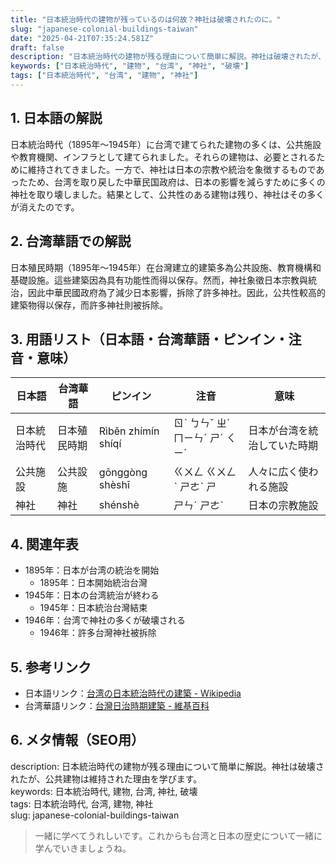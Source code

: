```yaml
---
title: "日本統治時代の建物が残っているのは何故？神社は破壊されたのに。"
slug: "japanese-colonial-buildings-taiwan"
date: "2025-04-21T07:35:24.581Z"
draft: false
description: "日本統治時代の建物が残る理由について簡単に解説。神社は破壊されたが、公共建物は維持された理由を学びます。"
keywords: ["日本統治時代", "建物", "台湾", "神社", "破壊"]
tags: ["日本統治時代", "台湾", "建物", "神社"]
---
```


## 1. 日本語の解説  
日本統治時代（1895年〜1945年）に台湾で建てられた建物の多くは、公共施設や教育機関、インフラとして建てられました。それらの建物は、必要とされるために維持されてきました。一方で、神社は日本の宗教や統治を象徴するものであったため、台湾を取り戻した中華民国政府は、日本の影響を減らすために多くの神社を取り壊しました。結果として、公共性のある建物は残り、神社はその多くが消えたのです。

## 2. 台湾華語での解説  
日本殖民時期（1895年〜1945年）在台灣建立的建築多為公共設施、教育機構和基礎設施。這些建築因為具有功能性而得以保存。然而，神社象徵日本宗教與統治，因此中華民國政府為了減少日本影響，拆除了許多神社。因此，公共性較高的建築物得以保存，而許多神社則被拆除。

## 3. 用語リスト（日本語・台湾華語・ピンイン・注音・意味）  
| 日本語       | 台湾華語     | ピンイン         | 注音       | 意味                   |
|------------|----------|--------------|----------|--------------------|
| 日本統治時代 | 日本殖民時期 | Rìběn zhímín shíqí | ㄖˋ ㄅㄣˇ ㄓˊ ㄇㄧㄣˊ ㄕˊ ㄑㄧˊ | 日本が台湾を統治していた時期 |
| 公共施設     | 公共設施   | gōnggòng shèshī  | ㄍㄨㄥ ㄍㄨㄥˋ ㄕㄜˋ ㄕ | 人々に広く使われる施設      |
| 神社         | 神社      | shénshè        | ㄕㄣˊ ㄕㄜˋ      | 日本の宗教施設           |

## 4. 関連年表  
- 1895年：日本が台湾の統治を開始  
  * 1895年：日本開始統治台灣  
- 1945年：日本の台湾統治が終わる  
  * 1945年：日本統治台灣結束  
- 1946年：台湾で神社の多くが破壊される  
  * 1946年：許多台灣神社被拆除  

## 5. 参考リンク  
- 日本語リンク：[台湾の日本統治時代の建築 - Wikipedia](https://ja.wikipedia.org/wiki/台湾の日本統治時代の建築)  
- 台湾華語リンク：[台灣日治時期建築 - 維基百科](https://zh.wikipedia.org/wiki/臺灣日治時期建築)

## 6. メタ情報（SEO用）  
description: 日本統治時代の建物が残る理由について簡単に解説。神社は破壊されたが、公共建物は維持された理由を学びます。  
keywords: 日本統治時代, 建物, 台湾, 神社, 破壊  
tags: 日本統治時代, 台湾, 建物, 神社  
slug: japanese-colonial-buildings-taiwan

> 一緒に学べてうれしいです。これからも台湾と日本の歴史について一緒に学んでいきましょうね。